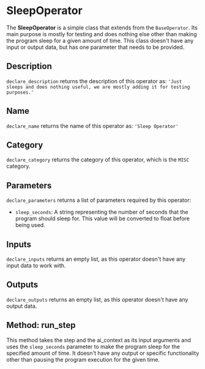 # SleepOperator

The **SleepOperator** is a simple class that extends from the `BaseOperator`. Its main purpose is mostly for testing and does nothing else other than making the program sleep for a given amount of time. This class doesn't have any input or output data, but has one parameter that needs to be provided.

## Description
`declare_description` returns the description of this operator as: `'Just sleeps and does nothing useful, we are mostly adding it for testing purposes.'`

## Name
`declare_name` returns the name of this operator as: `'Sleep Operator'`

## Category
`declare_category` returns the category of this operator, which is the `MISC` category.

## Parameters
`declare_parameters` returns a list of parameters required by this operator:

- `sleep_seconds`: A string representing the number of seconds that the program should sleep for. This value will be converted to float before being used.

## Inputs
`declare_inputs` returns an empty list, as this operator doesn't have any input data to work with.

## Outputs
`declare_outputs` returns an empty list, as this operator doesn't have any output data.

## Method: run_step
This method takes the step and the ai_context as its input arguments and uses the `sleep_seconds` parameter to make the program sleep for the specified amount of time. It doesn't have any output or specific functionality other than pausing the program execution for the given time.